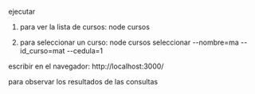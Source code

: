 ejecutar 
1. para ver la lista de cursos:
node cursos 

2. para seleccionar un curso:
node cursos seleccionar --nombre=ma --id_curso=mat --cedula=1

escribir en el navegador:
http://localhost:3000/

para observar los resultados de las consultas
